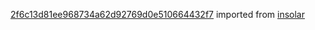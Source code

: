 [2f6c13d81ee968734a62d92769d0e510664432f7](https://github.com/insolar/insolar/commit/2f6c13d81ee968734a62d92769d0e510664432f7) imported from [insolar](https://github.com/insolar/insolar)
